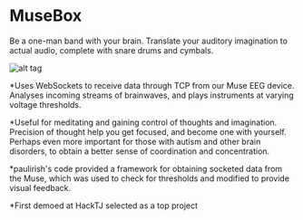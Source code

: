 MuseBox
=========

Be a one-man band with your brain. Translate your auditory imagination to actual audio, complete with snare drums and cymbals. 

![alt tag](http://i.imgur.com/p2fHsEq.jpg)

*Uses WebSockets to receive data through TCP from our Muse EEG device. Analyses incoming streams of brainwaves, and plays instruments at varying voltage thresholds.

*Useful for meditating and gaining control of thoughts and imagination. Precision of thought help you get focused, and become one with yourself. Perhaps even more important for those with autism and other brain disorders, to obtain a better sense of coordination and concentration.

*paulirish's code provided a framework for obtaining socketed data from the Muse, which was used to check for thresholds and modified to provide visual feedback.

*First demoed at HackTJ selected as a top project
